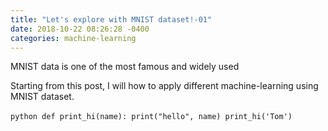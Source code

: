 ```yaml
---
title: "Let's explore with MNIST dataset!-01"
date: 2018-10-22 08:26:28 -0400
categories: machine-learning
---
```

MNIST data is one of the most famous and widely used

Starting from this post, I will how to apply different machine-learning using MNIST dataset. 

​```python
def print_hi(name):
  print("hello", name)
print_hi('Tom')
​```
